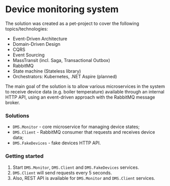 # Device monitoring system

The solution was created as a pet-project to cover the following topics/technologies:
- Event-Driven Architecture
- Domain-Driven Design
- CQRS
- Event Sourcing
- MassTransit (incl. Saga, Transactional Outbox)
- RabbitMQ
- State machine (Stateless library)
- Orchestrators: Kubernetes, .NET Aspire (planned)

The main goal of the solution is to allow various microservices in the system to receive device data (e.g. boiler temperature) available through an internal HTTP API, using an event-driven approach with the RabbitMQ message broker.

### Solutions
- `DMS.Monitor` - core microservice for managing device states;
- `DMS.Client` - RabbitMQ consumer that requests and receives device data;
- `DMS.FakeDevices` - fake devices HTTP API.

### Getting started
1. Start `DMS.Monitor`, `DMS.Client` and `DMS.FakeDevices` services.
2. `DMS.Client` will send requests every 5 seconds.
3. Also, REST API is available for `DMS.Monitor` and `DMS.Client` services.
